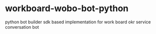# workboard-wobo-bot-python
python bot builder sdk based implementation for work board okr service conversation bot
